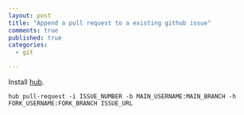 ```yaml
---
layout: post
title: "Append a pull request to a existing github issue"
comments: true
published: true
categories:
  - git

---
```


Install [hub].

    hub pull-request -i ISSUE_NUMBER -b MAIN_USERNAME:MAIN_BRANCH -h FORK_USERNAME:FORK_BRANCH ISSUE_URL

[hub]: https://github.com/defunkt/hub